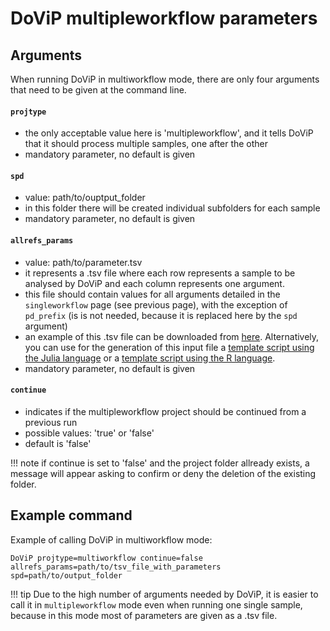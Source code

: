 # DoViP multipleworkflow parameters 

## Arguments
When running DoViP in multiworkflow mode, there are only four arguments that need to be given at the command line.

#### `projtype`
  * the only acceptable value here is 'multipleworkflow', and it tells DoViP that it should process multiple samples, one after the other
  * mandatory parameter, no default is given

#### `spd`
  * value: path/to/ouptput_folder
  * in this folder there will be created individual subfolders for each sample
  * mandatory parameter, no default is given

#### `allrefs_params`
  * value: path/to/parameter.tsv
  * it represents a .tsv file where each row represents a sample to be analysed by DoViP and each column represents one argument. 
  * this file should contain values for all arguments detailed in the `singleworkflow` page (see previous page), with the exception of `pd_prefix` (is is not needed, because it is replaced here by the `spd` argument)
  * an example of this .tsv file can be downloaded from [here](helpers/inrefs_params.tsv). Alternatively, you can use for the generation of this input file a [template script using the Julia language](helpers/prep_input.jl) or a [template script using the R language](helpers/prep_input.R).
  * mandatory parameter, no default is given

#### `continue`
  * indicates if the multipleworkflow project should be continued from a previous run
  * possible values: 'true' or 'false'
  * default is 'false'

!!! note 
    if continue is set to 'false' and the project folder allready exists, a message will appear asking to confirm or deny the deletion of the existing folder.

## Example command
Example of calling DoViP in multiworkflow mode:
```
DoViP projtype=multiworkflow continue=false allrefs_params=path/to/tsv_file_with_parameters spd=path/to/output_folder
```

!!! tip
    Due to the high number of arguments needed by DoViP, it is easier to call it in `multipleworkflow` mode even when running one single sample, because in this mode most of parameters are given as a .tsv file. 